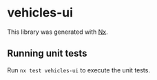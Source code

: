 # vehicles-ui

This library was generated with [Nx](https://nx.dev).

## Running unit tests

Run `nx test vehicles-ui` to execute the unit tests.
